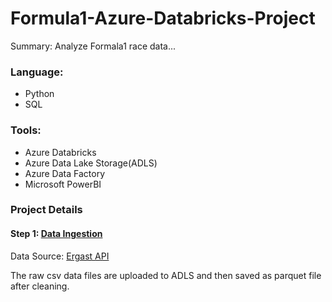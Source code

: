 # Formula1-Azure-Databricks-Project
<p> Summary: Analyze Formala1 race data...<p>
  
### Language:
- Python
- SQL


### Tools:
- Azure Databricks
- Azure Data Lake Storage(ADLS)
- Azure Data Factory
- Microsoft PowerBI

### Project Details
#### Step 1: [Data Ingestion](https://github.com/Feiyi-Ding/Formula1-Azure-Databricks-Project/tree/main/1.Ingestion)
Data Source: [Ergast API](https://ergast.com/downloads/f1db_csv.zip)

The raw csv data files are uploaded to ADLS and then saved as parquet file after cleaning.

